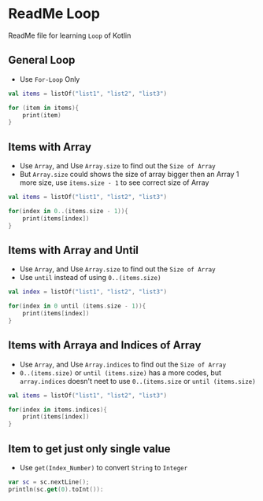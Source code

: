 # ReadMe Loop

ReadMe file for learning `Loop` of Kotlin

## General Loop

- Use `For-Loop` Only

```kotlin
val items = listOf("list1", "list2", "list3")

for (item in items){
    print(item)
}
```

## Items with Array

- Use `Array`, and Use `Array.size` to find out the `Size of Array`
- But `Array.size` could shows the size of array bigger then an Array 1 more size, use `items.size - 1` to see correct size of Array

```kotlin
val items = listOf("list1", "list2", "list3")

for(index in 0..(items.size - 1)){
    print(items[index])
}
```

## Items with Array and Until

- Use `Array`, and Use `Array.size` to find out the `Size of Array`
- Use `until` instead of using `0..(items.size)`

```kotlin
val index = listOf("list1", "list2", "list3")

for(index in 0 until (items.size - 1)){
    print(items[index])
}
```

## Items with Arraya and Indices of Array

- Use `Array`, and Use `Array.indices` to find out the `Size of Array`
- `0..(items.size)` or `until (items.size)` has a more codes, but `array.indices` doesn't neet to use `0..(items.size` or `until (items.size)`

```kotlin
val items = listOf("list1", "list2", "list3")

for(index in items.indices){
    print(items[index])
}
```

## Item to get just only single value

- Use `get(Index_Number)` to convert `String` to `Integer`

```kotlin
var sc = sc.nextLine();
println(sc.get(0).toInt()):
```